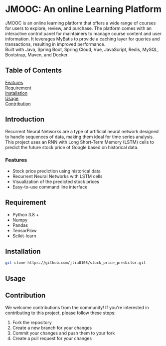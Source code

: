 # JMOOC: An online Learning Platform
JMOOC is an online learning platform that offers a wide range of courses for users to explore, review, and purchase. The platform comes with an interactive control panel for maintainers to manage course content and user information. It leverages MyBatis to provide a caching layer for queries and transactions, resulting in improved performance.
<br>
Built with Java, Spring Boot, Spring Cloud, Vue, JavaScript, Redis, MySQL, Bootstrap, Maven, and Docker.

## Table of Contents
[Features](#features) <br>
[Requirement](#requirement)<br>
[Installation](#requirement)<br>
[Usage](#usage)<br>
[Contribution](#contribution)<br>


## Introduction 
Recurrent Neural Networks are a type of artificial neural network designed to handle sequences of data, making them ideal for time series analysis. This project uses an RNN with Long Short-Term Memory (LSTM) cells to predict the future stock price of Google based on historical data.

### Features 
* Stock price prediction using historical data
* Recurrent Neural Networks with LSTM cells
* Visualization of the predicted stock prices
* Easy-to-use command line interface

## Requirement
* Python 3.8 +
* Numpy
* Pandas
* TensorFlow
* Scikit-learn

## Installation
```bash
git clone https://github.com/jliu0105/stock_price_predictor.git
```

## Usage

## Contribution
We welcome contributions from the community! If you're interested in contributing to this project, please follow these steps:

1. Fork the repository
2. Create a new branch for your changes
3. Commit your changes and push them to your fork
4. Create a pull request for your changes

